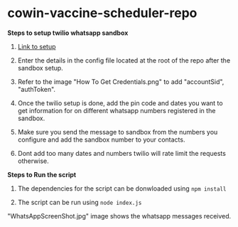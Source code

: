 # cowin-vaccine-scheduler-repo

**Steps to setup twilio whatsapp sandbox**

1. [Link to setup](https://console.twilio.com/us1/develop/sms/try-it-out/whatsapp-learn?frameUrl=%2Fconsole%2Fsms%2Fwhatsapp%2Flearn%3Fx-target-region%3Dus1)

2. Enter the details in the config file located at the root of the repo after the sandbox setup.

3. Refer to the image "How To Get Credentials.png" to add "accountSid", "authToken".

4. Once the twilio setup is done, add the pin code and dates you want to get information for on different whatsapp numbers registered in the sandbox.

5. Make sure you send the message to sandbox from the numbers you configure and add the sandbox number to your contacts.

6. Dont add too many dates and numbers twilio will rate limit the requests otherwise.

**Steps to Run the script**

1. The dependencies for the script can be donwloaded using 
`npm install`

2. The script can be run using `node index.js`

"WhatsAppScreenShot.jpg" image shows the whatsapp messages received.




